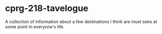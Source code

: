# cprg-218-tavelogue
A collection of information about a few destinations I think are must sees at some point in everyone's life.
